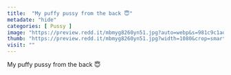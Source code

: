 ```yaml
---
title:  "My puffy pussy from the back 😇"
metadate: "hide"
categories: [ Pussy ]
image: "https://preview.redd.it/mbmyg8260yn51.jpg?auto=webp&s=981c9c1ad66f49e3bae6b61fc66267add8ba594c"
thumb: "https://preview.redd.it/mbmyg8260yn51.jpg?width=1080&crop=smart&auto=webp&s=37407903a75e7e80a757cdc4658d56f1a29b3ee0"
visit: ""
---
```

My puffy pussy from the back 😇
